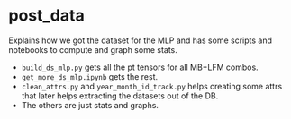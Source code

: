 # post_data

Explains how we got the dataset for the MLP and has some scripts and notebooks to compute and graph some stats.

- `build_ds_mlp.py` gets all the pt tensors for all MB+LFM combos.
- `get_more_ds_mlp.ipynb` gets the rest.
- `clean_attrs.py` and `year_month_id_track.py` helps creating some attrs that later helps extracting the datasets out of the DB.
- The others are just stats and graphs.
